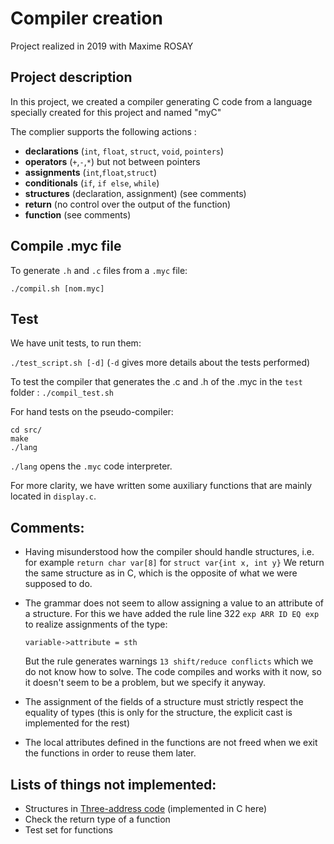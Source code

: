 # Compiler creation 
Project realized in 2019 with Maxime ROSAY

## Project description
In this project, we created a compiler generating C code from a language specially created for this project and named "myC"

The complier supports the following actions :
- **declarations** (```int```, ```float```, ```struct```, ```void```, ```pointers```)
- **operators** (```+```,```-```,```*```) but not between pointers
- **assignments** (```int```,```float```,```struct```)
- **conditionals** (```if```, ```if else```, ```while```)
- **structures** (declaration, assignment) (see comments)
- **return** (no control over the output of the function)
- **function** (see comments)

## Compile .myc file

To generate ```.h``` and ```.c``` files from a ```.myc``` file:

```./compil.sh [nom.myc]```

## Test

We have unit tests, to run them:

```./test_script.sh [-d]```
(```-d``` gives more details about the tests performed)

To test the compiler that generates the .c and .h of the .myc in the ```test``` folder :
```./compil_test.sh```

For hand tests on the pseudo-compiler:
```
cd src/
make
./lang
```

```./lang``` opens the ```.myc``` code interpreter.

For more clarity, we have written some auxiliary functions that are mainly located in ```display.c```.

## Comments:
- Having misunderstood how the compiler should handle structures, i.e. for example ```return char var[8]``` for ```struct var{int x, int y}```
  We return the same structure as in C, which is the opposite of what we were supposed to do.
 
- The grammar does not seem to allow assigning a value to an attribute of a structure.
  For this we have added the rule line 322 ```exp ARR ID EQ exp``` to realize assignments of the type:
  
    ```variable->attribute = sth```
    
  But the rule generates warnings ```13 shift/reduce conflicts``` which we do not know how to solve.
  The code compiles and works with it now, so it doesn't seem to be a problem, but we specify it anyway.

- The assignment of the fields of a structure must strictly respect the equality of types (this is only for the structure, the explicit cast is implemented for the rest)

- The local attributes defined in the functions are not freed when we exit the functions in order to reuse them later.


## Lists of things not implemented:
- Structures in [Three-address code](https://en.wikipedia.org/wiki/Three-address_code) (implemented in C here)
- Check the return type of a function
- Test set for functions
